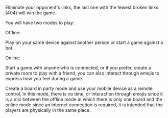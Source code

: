Eliminate your opponent's links, the last one with the fewest broken links (404) will win the game.

You will have two modes to play:

Offline:

Play on your same device against another person or start a game against a bot.

Online:

Start a game with anyone who is connected, or if you prefer, create a private room to play with a friend, you can also interact through emojis to express how you feel during a game.

Create a board in party mode and use your mobile device as a remote control, in this mode, there is no time, or interaction through emojis since it is a mix between the offline mode in which there is only one board and the online mode since an internet connection is required, it is intended that the players are physically in the same place.